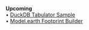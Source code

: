 **Upcoming**  
&bullet; [DuckDB Tabulator Sample](impacts/)  
&bullet; [Model.earth Footprint Builder](/io/template/)